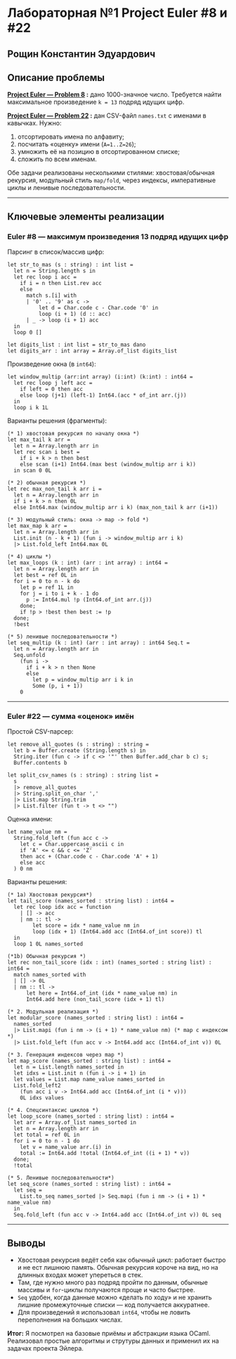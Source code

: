 # Лабораторная №1 Project Euler #8 и #22

## Рощин Константин Эдуардович

## Описание проблемы

**[Project Euler — Problem 8](https://projecteuler.net/problem=8) :** дано 1000-значное число. Требуется найти максимальное произведение `k = 13` подряд идущих цифр.


**[Project Euler — Problem 22](https://projecteuler.net/problem=22) :** дан CSV-файл `names.txt` с именами в кавычках. Нужно:
1) отсортировать имена по алфавиту;
2) посчитать «оценку» имени (`A=1..Z=26`);
3) умножить её на позицию в отсортированном списке;
4) сложить по всем именам.

Обе задачи реализованы несколькими стилями: хвостовая/обычная рекурсия, модульный стиль `map/fold`, через индексы, императивные циклы и ленивые последовательности.

---

## Ключевые элементы реализации

### Euler #8 — максимум произведения 13 подряд идущих цифр

Парсинг в список/массив цифр:

    let str_to_mas (s : string) : int list =
      let n = String.length s in
      let rec loop i acc =
        if i = n then List.rev acc
        else
          match s.[i] with
          | '0' .. '9' as c ->
              let d = Char.code c - Char.code '0' in
              loop (i + 1) (d :: acc)
          | _ -> loop (i + 1) acc
      in
      loop 0 []

    let digits_list : int list = str_to_mas dano
    let digits_arr : int array = Array.of_list digits_list

Произведение окна (в `int64`):

    let window_multip (arr:int array) (i:int) (k:int) : int64 =
      let rec loop j left acc =
        if left = 0 then acc
        else loop (j+1) (left-1) Int64.(acc * of_int arr.(j))
      in
      loop i k 1L

Варианты решения (фрагменты):

    (* 1) хвостовая рекурсия по началу окна *)
    let max_tail k arr =
      let n = Array.length arr in
      let rec scan i best =
        if i + k > n then best
        else scan (i+1) Int64.(max best (window_multip arr i k))
      in scan 0 0L

    (* 2) обычная рекурсия *)
    let rec max_non_tail k arr i =
      let n = Array.length arr in
      if i + k > n then 0L
      else Int64.max (window_multip arr i k) (max_non_tail k arr (i+1))

    (* 3) модульный стиль: окна -> map -> fold *)
    let max_map k arr =
      let n = Array.length arr in
      List.init (n - k + 1) (fun i -> window_multip arr i k)
      |> List.fold_left Int64.max 0L

    (* 4) циклы *)
    let max_loops (k : int) (arr : int array) : int64 =
      let n = Array.length arr in
      let best = ref 0L in
      for i = 0 to n - k do
        let p = ref 1L in
        for j = i to i + k - 1 do
          p := Int64.mul !p (Int64.of_int arr.(j))
        done;
        if !p > !best then best := !p
      done;
      !best

    (* 5) ленивые последовательности *)
    let seq_multip (k : int) (arr : int array) : int64 Seq.t =
      let n = Array.length arr in
      Seq.unfold
        (fun i ->
          if i + k > n then None
          else
            let p = window_multip arr i k in
            Some (p, i + 1))
        0

---

### Euler #22 — сумма «оценок» имён

Простой CSV-парсер:

    let remove_all_quotes (s : string) : string =
      let b = Buffer.create (String.length s) in
      String.iter (fun c -> if c <> '"' then Buffer.add_char b c) s;
      Buffer.contents b

    let split_csv_names (s : string) : string list =
      s
      |> remove_all_quotes
      |> String.split_on_char ','
      |> List.map String.trim
      |> List.filter (fun t -> t <> "")


Оценка имени:

    let name_value nm =
      String.fold_left (fun acc c ->
        let c = Char.uppercase_ascii c in
        if 'A' <= c && c <= 'Z'
        then acc + (Char.code c - Char.code 'A' + 1)
        else acc
      ) 0 nm

Варианты решения:

    (* 1a) Хвостовая рекурсия*)
    let tail_score (names_sorted : string list) : int64 =
      let rec loop idx acc = function
        | [] -> acc
        | nm :: tl ->
            let score = idx * name_value nm in
            loop (idx + 1) (Int64.add acc (Int64.of_int score)) tl
      in
      loop 1 0L names_sorted

    (*1b) Обычная рекурсия *)
    let rec non_tail_score (idx : int) (names_sorted : string list) : int64 =
      match names_sorted with
      | [] -> 0L
      | nm :: tl ->
          let here = Int64.of_int (idx * name_value nm) in
          Int64.add here (non_tail_score (idx + 1) tl)

    (* 2. Модульная реализация *)
    let modular_score (names_sorted : string list) : int64 =
      names_sorted
      |> List.mapi (fun i nm -> (i + 1) * name_value nm) (* map с индексом *)
      |> List.fold_left (fun acc v -> Int64.add acc (Int64.of_int v)) 0L

    (* 3. Генерация индексов через map *)
    let map_score (names_sorted : string list) : int64 =
      let n = List.length names_sorted in
      let idxs = List.init n (fun i -> i + 1) in
      let values = List.map name_value names_sorted in
      List.fold_left2
        (fun acc i v -> Int64.add acc (Int64.of_int (i * v)))
        0L idxs values

    (* 4. Спецсинтаксис циклов *)
    let loop_score (names_sorted : string list) : int64 =
      let arr = Array.of_list names_sorted in
      let n = Array.length arr in
      let total = ref 0L in
      for i = 0 to n - 1 do
        let v = name_value arr.(i) in
        total := Int64.add !total (Int64.of_int ((i + 1) * v))
      done;
      !total

    (* 5. Ленивые последовательности*)
    let seq_score (names_sorted : string list) : int64 =
      let seq =
        List.to_seq names_sorted |> Seq.mapi (fun i nm -> (i + 1) * name_value nm)
      in
      Seq.fold_left (fun acc v -> Int64.add acc (Int64.of_int v)) 0L seq
      
---

## Выводы

- Хвостовая рекурсия ведёт себя как обычный цикл: работает быстро и не ест лишнюю память. Обычная рекурсия короче на вид, но на длинных входах может упереться в стек.
- Там, где нужно много раз подряд пройти по данным, обычные массивы и `for`-циклы получаются проще и часто быстрее.
- `Seq` удобен, когда данные можно «делать по ходу» и не хранить лишние промежуточные списки — код получается аккуратнее.
- Для произведений я использовал `int64`, чтобы не ловить переполнения на больших числах.


**Итог:** Я посмотрел на базовые приёмы и абстракции языка OCaml. Реализовал простые алгоритмы и струтуры данных и применил их на задачах проекта Эйлера. 
